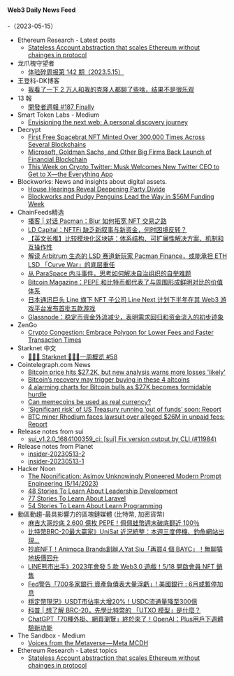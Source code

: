 #### Web3 Daily News Feed
-（2023-05-15）

- Ethereum Research - Latest posts
  - [Stateless Account abstraction that scales Ethereum without chainges in protocol](https://ethresear.ch/t/stateless-account-abstraction-that-scales-ethereum-without-chainges-in-protocol/15585/1)
- 龙爪槐守望者
  - [体验碎周报第 142 期（2023.5.15）](https://www.ftium4.com/ux-weekly-142.html)
- 王登科-DK博客
  - [我看了一下 2 万人和我的克隆人都聊了些啥，结果不是很乐观](https://greatdk.com/1921.html)
- 13 報
  - [開發者週報 #187 Finally](https://www.ethanhuang13.com/p/187)
- Smart Token Labs - Medium
  - [Envisioning the next web: A personal discovery journey](https://medium.com/alphawallet/envisioning-the-tokenised-web-a-personal-discovery-journey-1db7b24a0cf5?source=rss----4bb94869cb8e---4)
- Decrypt
  - [First Free Spacebrat NFT Minted Over 300,000 Times Across Several Blockchains](https://decrypt.co/140087/first-free-spacebrat-nft-minted-over-300000-times-across-several-blockchains)
  - [Microsoft, Goldman Sachs, and Other Big Firms Back Launch of Financial Blockchain](https://decrypt.co/140082/microsoft-goldman-sachs-and-other-big-firms-back-launch-of-financial-blockchain)
  - [This Week on Crypto Twitter: Musk Welcomes New Twitter CEO to Get to X—the Everything App](https://decrypt.co/140065/this-week-on-crypto-twitter-elon-musk-linda-yaccarino)
- Blockworks: News and insights about digital assets.
  - [House Hearings Reveal Deepening Party Divide](https://blockworks.co/news/house-hearings-deepening-party-divide)
  - [Blockworks and Pudgy Penguins Lead the Way in $56M Funding Week](https://blockworks.co/news/blockworks-56m-funding-week)
- ChainFeeds精选
  - [播客 | 对话 Pacman：Blur 如何拓宽 NFT 交易之路](https://www.theblockbeats.info/news/36962)
  - [LD Capital：NFTFi 缺乏新叙事与新资金，何时困境反转？](https://ld-capital.medium.com/trend-research-by-ld-capital-nftfi%E7%BC%BA%E4%B9%8F%E6%96%B0%E5%8F%99%E4%BA%8B%E4%B8%8E%E6%96%B0%E8%B5%84%E9%87%91-%E4%BD%95%E6%97%B6%E5%9B%B0%E5%A2%83%E5%8F%8D%E8%BD%AC-b7854c3e6ddc)
  - [【英文长推】比较模块化区块链：体系结构、可扩展性解决方案、机制和互操作性](https://twitter.com/CryptoNasss/status/1657037245931569152)
  - [解读 Arbitrum 生态的 LSD 赛道新玩家 Pacman Finance，或能承担 ETH LSD 「Curve War」的底层重任](https://twitter.com/0xJamesXXX/status/1657399199628165120)
  - [从 ParaSpace 内斗事件，思考如何解决自治组织的自举难题](https://twitter.com/jolestar/status/1657422631765938176)
  - [Bitcoin Magazine：PEPE 和比特币都代表了与周围形成鲜明对比的价值体系](https://bitcoinmagazine.com/culture/pepe)
  - [日本通讯巨头 Line 旗下 NFT 子公司 Line Next 计划下半年在其 Web3 游戏平台发布首批五款游戏](https://decrypt.co/140020/line-reveals-five-gamer-first-nft-games-releasing-2023)
  - [Glassnode：稳定币资金外流减少，表明需求回归和资金流入的初步迹象](https://twitter.com/glassnode/status/1657353454715543553)
- ZenGo
  - [Crypto Congestion: Embrace Polygon for Lower Fees and Faster Transaction Times](https://zengo.com/lower-fees-with-polygon/)
- Starknet 中文
  - [👩🏽‍🚀 Starknet 👨🏽‍🚀一周概览 #58](https://starknetzh.substack.com/p/starknet-58-4e5)
- Cointelegraph.com News
  - [Bitcoin price hits $27.2K, but new analysis warns more losses 'likely'](https://cointelegraph.com/news/bitcoin-price-hits-27-2k-but-new-analysis-warns-more-losses-likely)
  - [Bitcoin’s recovery may trigger buying in these 4 altcoins](https://cointelegraph.com/news/bitcoin-s-recovery-may-trigger-buying-in-these-4-altcoins)
  - [4 alarming charts for Bitcoin bulls as $27K becomes formidable hurdle](https://cointelegraph.com/news/4-alarming-charts-for-bitcoin-bulls-as-27k-becomes-formidable-hurdle)
  - [Can memecoins be used as real currency?](https://cointelegraph.com/explained/can-memecoins-be-used-as-real-currency)
  - [‘Significant risk’ of US Treasury running ‘out of funds’ soon: Report](https://cointelegraph.com/news/significant-risk-us-treasury-funds-report)
  - [BTC miner Rhodium faces lawsuit over alleged $26M in unpaid fees: Report](https://cointelegraph.com/news/btc-miner-rhodium-lawsuit-alleged-26-m-in-unpaid-fees)
- Release notes from sui
  - [sui_v1.2.0_1684100359_ci: [sui] Fix version output by CLI (#11984)](https://github.com/MystenLabs/sui/releases/tag/sui_v1.2.0_1684100359_ci)
- Release notes from Planet
  - [insider-20230513-2](https://github.com/Planetable/Planet/releases/tag/insider-20230513-2)
  - [insider-20230513-1](https://github.com/Planetable/Planet/releases/tag/insider-20230513-1)
- Hacker Noon
  - [The Noonification: Asimov Unknowingly Pioneered Modern Prompt Engineering (5/14/2023)](https://hackernoon.com/5-14-2023-noonification?source=rss)
  - [48 Stories To Learn About Leadership Development](https://hackernoon.com/48-stories-to-learn-about-leadership-development?source=rss)
  - [77 Stories To Learn About Laravel](https://hackernoon.com/77-stories-to-learn-about-laravel?source=rss)
  - [54 Stories To Learn About Learn Programming](https://hackernoon.com/54-stories-to-learn-about-learn-programming?source=rss)
- 動區動趨-最具影響力的區塊鏈媒體 (比特幣, 加密貨幣)
  - [麻吉大哥炒底 2,600 億枚 PEPE！佩佩蛙幣週末破底翻近 100％](https://www.blocktempo.com/machi-big-brother-bought-260-billion-memecoin-pepe/)
  - [比特幣BRC-20最大贏家》UniSat 近況統整：本週三度停機、釣魚網站出現…](https://www.blocktempo.com/bitocoin-wallet-unisat-website-maintenance-120-min/)
  - [抄底NFT！Animoca Brands創辦人Yat Siu「再買4 個 BAYC」！無聊猿地板價回升](https://www.blocktempo.com/animoca-brands-cofounder-yat-siu-bought-4-bayc-nft/)
  - [LINE熊市出手》2023年會發 5 款 Web3.0 遊戲！5/18 開啟會員 NFT 銷售](https://www.blocktempo.com/line-reveals-first-five-nft-games-in-2023/)
  - [Fed警告「700多家銀行  資產負債表大量浮虧」! 美國銀行 : 6月或暫停加息](https://www.blocktempo.com/bank-of-america-says-fed-to-pause-rate-hikes-in-june/)
  - [穩定幣現況》USDT市佔率大增20%！USDC流通量降至300億](https://www.blocktempo.com/usdt-market-share-grown-20-percent-after-luna-collapse/)
  - [科普 | 想了解 BRC-20，先學比特幣的 「UTXO 模型」是什麼？](https://www.blocktempo.com/to-understand-brc-20-first-learn-the-utxo-model-adopted-by-bitcoin/)
  - [ChatGPT「70種外掛、網頁瀏覽」終於來了！OpenAI：Plus用戶下週體驗新功能](https://www.blocktempo.com/openai-chatgptplus-lauched-web0browsing-and-plugins-functions/)
- The Sandbox - Medium
  - [Voices from the Metaverse — Meta MCDH](https://medium.com/sandbox-game/voices-from-the-metaverse-meta-mcdh-f88bf0fac6cf?source=rss----df97fb047c1e---4)
- Ethereum Research - Latest topics
  - [Stateless Account abstraction that scales Ethereum without chainges in protocol](https://ethresear.ch/t/stateless-account-abstraction-that-scales-ethereum-without-chainges-in-protocol/15585)
